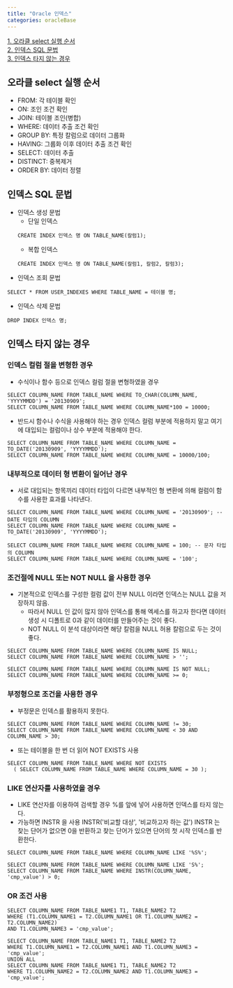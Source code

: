 ```yaml
---
title: "Oracle 인덱스"
categories: oracleBase
---
```


[1. 오라클 select 실행 순서](#오라클-select-실행-순서)    
[2. 인덱스 SQL 문법](#인덱스-SQL-문법)  
[3. 인덱스 타지 않는 경우](#인덱스-타지-않는-경우)   


## 오라클 select 실행 순서
+ FROM: 각 테이블 확인
+ ON: 조인 조건 확인
+ JOIN: 테이블 조인(병합)
+ WHERE: 데이터 추출 조건 확인
+ GROUP BY: 특정 칼럼으로 데이터 그룹화
+ HAVING: 그룹화 이후 데이터 추출 조건 확인
+ SELECT: 데이터 추출
+ DISTINCT: 중복제거
+ ORDER BY: 데이터 정렬

## 인덱스 SQL 문법
+ 인덱스 생성 문법
    + 단일 인덱스
    ```oracle
    CREATE INDEX 인덱스 명 ON TABLE_NAME(칼럼1);
    ```
    + 복합 인덱스
    ```oracle
    CREATE INDEX 인덱스 명 ON TABLE_NAME(칼럼1, 칼럼2, 칼럼3);
    ```
+ 인덱스 조회 문법
```oracle
SELECT * FROM USER_INDEXES WHERE TABLE_NAME = 테이블 명;
```

+ 인덱스 삭제 문법
```oracle
DROP INDEX 인덱스 명;
```

## 인덱스 타지 않는 경우
### 인덱스 컬럼 절을 변형한 경우
+ 수식이나 함수 등으로 인덱스 컬럼 절을 변형하였을 경우

```oracle
SELECT COLUMN_NAME FROM TABLE_NAME WHERE TO_CHAR(COLUMN_NAME, 'YYYYMMDD') = '20130909';
SELECT COLUMN_NAME FROM TABLE_NAME WHERE COLUMN_NAME*100 = 10000; 
```
+ 반드시 함수나 수식을 사용해야 하는 경우 인덱스 컬럼 부분에 적용하지 말고
여기에 대입되는 컬럼이나 상수 부분에 적용해야 한다.

```oracle
SELECT COLUMN_NAME FROM TABLE_NAME WHERE COLUMN_NAME = TO_DATE('20130909', 'YYYYMMDD');
SELECT COLUMN_NAME FROM TABLE_NAME WHERE COLUMN_NAME = 10000/100;  
```

### 내부적으로 데이터 형 변환이 일어난 경우
+ 서로 대입되는 항목끼리 데이터 타입이 다르면 내부적인 형 변환에 의해 컬럼이 함수를 사용한 효과를 나타낸다.

```oracle
SELECT COLUMN_NAME FROM TABLE_NAME WHERE COLUMN_NAME = '20130909'; -- DATE 타입의 COLUMN
SELECT COLUMN_NAME FROM TABLE_NAME WHERE COLUMN_NAME = TO_DATE('20130909', 'YYYYMMDD');

SELECT COLUMN_NAME FROM TABLE_NAME WHERE COLUMN_NAME = 100; -- 문자 타입의 COLUMN
SELECT COLUMN_NAME FROM TABLE_NAME WHERE COLUMN_NAME = '100';
```

### 조건절에 NULL 또는 NOT NULL 을 사용한 경우
+ 기본적으로 인덱스를 구성한 컬럼 값이 전부 NULL 이라면 인덱스는 NULL 값을 저장하지 않음.
  + 따라서 NULL 인 값이 많지 않아 인덱스를 통해 엑세스를 하고자 한다면 데이터 생성 시 디폴트로 0과 같이 데이터를 만들어주는 것이 좋다.
  + NOT NULL 이 분석 대상이라면 해당 칼럼을 NULL 허용 칼럼으로 두는 것이 좋다.

```oracle
SELECT COLUMN_NAME FROM TABLE_NAME WHERE COLUMN_NAME IS NULL;
SELECT COLUMN_NAME FROM TABLE_NAME WHERE COLUMN_NAME > '';

SELECT COLUMN_NAME FROM TABLE_NAME WHERE COLUMN_NAME IS NOT NULL;
SELECT COLUMN_NAME FROM TABLE_NAME WHERE COLUMN_NAME >= 0; 
```

### 부정형으로 조건을 사용한 경우
+ 부정문은 인덱스를 활용하지 못한다.
```oracle
SELECT COLUMN_NAME FROM TABLE_NAME WHERE COLUMN_NAME != 30;
SELECT COLUMN_NAME FROM TABLE_NAME WHERE COLUMN_NAME < 30 AND COLUMN_NAME > 30;
```
+ 또는 테이블을 한 번 더 읽어 NOT EXISTS 사용
```oracle
SELECT COLUMN_NAME FROM TABLE_NAME WHERE NOT EXISTS
  ( SELECT COLUMN_NAME FROM TABLE_NAME WHERE COLUMN_NAME = 30 ); 
```

### LIKE 연산자를 사용하였을 경우
+ LIKE 연산자를 이용하여 검색할 경우 %를 앞에 넣어 사용하면 인덱스를 타지 않는다.
+ 가능하면 INSTR 을 사용 INSTR('비교할 대상', '비교하고자 하는 값')
INSTR 는 찾는 단어가 없으면 0을 반환하고 찾는 단어가 있으면 단어의 첫 시작 인덱스를 반환한다.

```oracle
SELECT COLUMN_NAME FROM TABLE_NAME WHERE COLUMN_NAME LIKE '%S%';

SELECT COLUMN_NAME FROM TABLE_NAME WHERE COLUMN_NAME LIKE 'S%';
SELECT COLUMN_NAME FROM TABLE_NAME WHERE INSTR(COLUMN_NAME, 'cmp_value') > 0; 
```

### OR 조건 사용

```oracle
SELECT COLUMN_NAME FROM TABLE_NAME1 T1, TABLE_NAME2 T2
WHERE (T1.COLUMN_NAME1 = T2.COLUMN_NAME1 OR T1.COLUMN_NAME2 = T2.COLUMN_NAME2)
AND T1.COLUMN_NAME3 = 'cmp_value';

SELECT COLUMN_NAME FROM TABLE_NAME1 T1, TABLE_NAME2 T2
WHERE T1.COLUMN_NAME1 = T2.COLUMN_NAME1 AND T1.COLUMN_NAME3 = 'cmp_value';
UNION ALL
SELECT COLUMN_NAME FROM TABLE_NAME1 T1, TABLE_NAME2 T2
WHERE T1.COLUMN_NAME2 = T2.COLUMN_NAME2 AND T1.COLUMN_NAME3 = 'cmp_value';
```